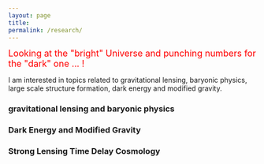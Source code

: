 ```yaml
---
layout: page
title: 
permalink: /research/
---
```


<p>
<font size="4.9"  >
<span style="color:red"> Looking at the "bright" Universe and punching numbers for the "dark" one ... ! </span>
</font>
</p>


<p>
I am interested in topics related to gravitational lensing, baryonic physics, large scale structure formation, dark energy and modified gravity.
</p>

### gravitational lensing and baryonic physics

### Dark Energy and Modified Gravity

### Strong Lensing Time Delay Cosmology
